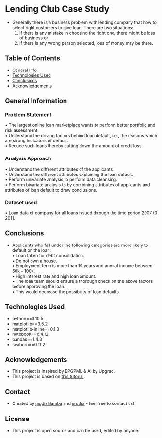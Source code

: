 # Lending Club Case Study
- Generally there is a business problem with lending company that how to select right customers to give loan. There are two situations:
    1. If there is any mistake in choosing the right one, there might be loss of business or
    2. If there is any wrong person selected, loss of money may be there.

## Table of Contents
* [General Info](#general-information)
* [Technologies Used](#technologies-used)
* [Conclusions](#conclusions)
* [Acknowledgements](#acknowledgements)


## General Information
### Problem Statement<br>
• The largest online loan marketplace wants to perform better portfolio and risk assessment.<br>
• Understand the driving factors behind loan default, i.e., the reasons which are strong indicators of default.<br>
• Reduce such loans thereby cutting down the amount of credit loss.<br>

### Analysis Approach<br>
• Understand the different attributes of the applicants. <br>
• Understand the different attributes explaining the loan default. <br>
• Perform univariate analysis to perform data cleansing.<br>
• Perform bivariate analysis to by combining attributes of applicants and attributes of loan default to draw conclusions.<br>

### Dataset used<br>
• Loan data of company for all loans issued through the time period 2007 t0 2011.<br>



## Conclusions
- Applicants who fall under the following categories are more likely to default on the loan:<br>
    • Loan taken for debt consolidation. <br>
    • Do not own a house.<br>
    • Employment term is more than 10 years and annual income between 50k – 100k.<br>
    • High interest rate and high loan amount.<br>
    • The loan team should ensure a thorough check on the above factors before approving the loan.<br>
    • This would decrease the possibility of loan defaults.<br>


## Technologies Used
- python==3.10.5
- matplotlib==3.5.2
- matplotlib-inline==0.1.3
- notebook==6.4.12
- pandas==1.4.3
- seaborn==0.11.2


## Acknowledgements
- This project is inspired by EPGPML & AI by Upgrad.
- This project is based on [this tutorial](https://www.youtube.com/watch?v=qphm46Rzyjo).


## Contact
- Created by [jagdishlamba](https://github.com/jagdishlamba) and [srutha](https://github.com/srutha) - feel free to contact us!


## License
- This project is open source and can be used, edited by anyone.
